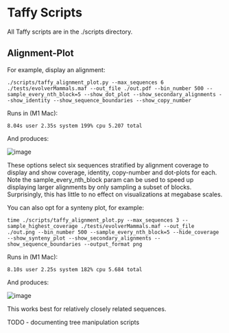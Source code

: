 # Taffy Scripts

All Taffy scripts are in the ./scripts directory.

## Alignment-Plot

For example, display an alignment:

    ./scripts/taffy_alignment_plot.py --max_sequences 6 ./tests/evolverMammals.maf --out_file ./out.pdf --bin_number 500 --sample_every_nth_block=5 --show_dot_plot --show_secondary_alignments --show_identity --show_sequence_boundaries --show_copy_number

Runs in (M1 Mac):

    8.04s user 2.35s system 199% cpu 5.207 total

And produces:

![image](https://github.com/ComparativeGenomicsToolkit/taffy/blob/main/docs/examples/alignment_plot_example.png)

These options select six sequences stratified by alignment coverage to display and show coverage, identity, copy-number and dot-plots for each. Note the sample_every_nth_block param can be used to speed up displaying larger alignments by only sampling a subset of blocks. Surprisingly, this has little to no effect on visualizations at megabase scales.

You can also opt for a synteny plot, for example:

    time ./scripts/taffy_alignment_plot.py --max_sequences 3 --sample_highest_coverage ./tests/evolverMammals.maf --out_file ./out.png --bin_number 500 --sample_every_nth_block=5 --hide_coverage --show_synteny_plot --show_secondary_alignments --show_sequence_boundaries --output_format png

Runs in (M1 Mac):

    8.10s user 2.25s system 182% cpu 5.684 total

And produces:

![image](https://github.com/ComparativeGenomicsToolkit/taffy/blob/main/docs/examples/synteny_example.png)

This works best for relatively closely related sequences.

TODO - documenting tree manipulation scripts
